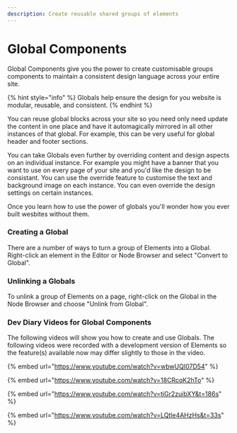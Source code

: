 ```yaml
---
description: Create reusable shared groups of elements
---
```


# Global Components

Global Components give you the power to create customisable groups components to maintain a consistent design language across your entire site.

{% hint style="info" %}
Globals help ensure the design for you website is modular, reusable, and consistent.
{% endhint %}

You can reuse global blocks across your site so you need only need update the content in one place and have it automagically mirrored in all other instances of that global. For example, this can be very  useful for global header and footer sections.

You can take Globals even further by overriding content and design aspects on an individual instance. For example you might have a banner that you want to use on every page of your site and you'd like the design to be consistant. You can use the override feature to customise the text and background image on each instance. You can even override the design settings on certain instances.

Once you learn how to use the power of globals you'll wonder how you ever built wesbites without them.

### Creating a Global

There are a number of ways to turn a group of Elements into a Global. Right-click an element in the Editor or Node Browser and select "Convert to Global".

### Unlinking a Globals

To unlink a group of Elements on a page, right-click on the Global in the Node Browser and choose "Unlink from Global".

### Dev Diary Videos for Global Components

The following videos will show you how to create and use Globals. The following videos were recorded with a development version of Elements so the feature(s) available now may differ slightly to those in the video.

{% embed url="https://www.youtube.com/watch?v=wbwUQI07D54" %}

{% embed url="https://www.youtube.com/watch?v=18CRcqK2hTo" %}

{% embed url="https://www.youtube.com/watch?v=tiGr2zuibXY&t=186s" %}

{% embed url="https://www.youtube.com/watch?v=LQtle4AHzHs&t=33s" %}
